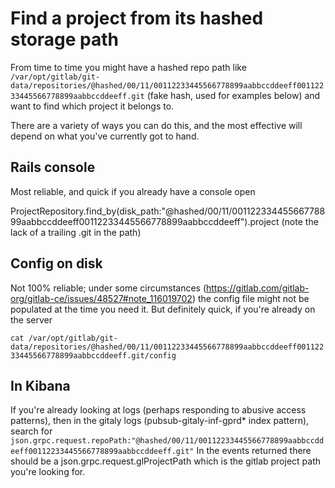 # Find a project from its hashed storage path

From time to time you might have a hashed repo path like `/var/opt/gitlab/git-data/repositories/@hashed/00/11/00112233445566778899aabbccddeeff00112233445566778899aabbccddeeff.git` (fake hash, used for examples below) and want to find which project it belongs to.

There are a variety of ways you can do this, and the most effective will depend on what you've currently got to hand.

## Rails console
Most reliable, and quick if you already have a console open

ProjectRepository.find_by(disk_path:"@hashed/00/11/00112233445566778899aabbccddeeff00112233445566778899aabbccddeeff").project
 (note the lack of a trailing .git in the path)

## Config on disk
Not 100% reliable; under some circumstances (https://gitlab.com/gitlab-org/gitlab-ce/issues/48527#note_116019702) the config file might not be populated at the time you need it.  But definitely quick, if you're already on the server

`cat /var/opt/gitlab/git-data/repositories/@hashed/00/11/00112233445566778899aabbccddeeff00112233445566778899aabbccddeeff.git/config`

## In Kibana

If you're already looking at logs (perhaps responding to abusive access patterns), then in the gitaly logs (pubsub-gitaly-inf-gprd\* index pattern), search for `json.grpc.request.repoPath:"@hashed/00/11/00112233445566778899aabbccddeeff00112233445566778899aabbccddeeff.git"`  In the events returned there should be a json.grpc.request.glProjectPath which is the gitlab project path you're looking for.
